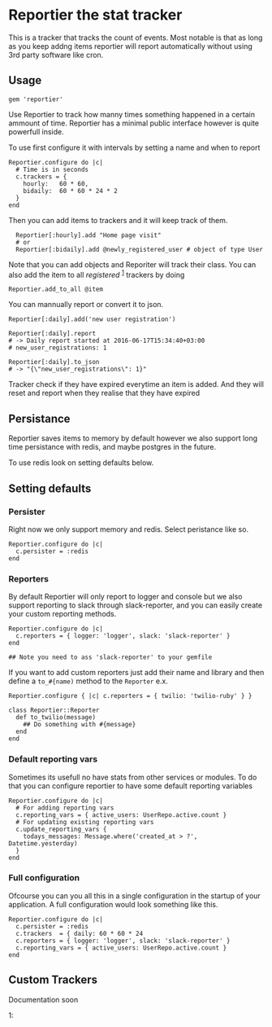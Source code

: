 # Reportier the stat tracker

This is a tracker that tracks the count of events. Most notable is that 
as long as you keep addng items reportier will report automatically
without using 3rd party software like cron.

## Usage

`gem 'reportier'`

Use Reportier to track how manny times something happened in a certain ammount of time.
Reportier has a minimal public interface however is quite powerfull inside.

To use first configure it with intervals by setting a name and when to report

```
Reportier.configure do |c|
  # Time is in seconds
  c.trackers = {
    hourly:   60 * 60,
    bidaily:  60 * 60 * 24 * 2
  }
end
```

Then you can add items to trackers and it will keep track of them.

```
  Reportier[:hourly].add "Home page visit"
  # or
  Reportier[:bidaily].add @newly_registered_user # object of type User
```

Note that you can add objects and Reporiter will track their class.
You can also add the item to all *registered* <sup>[1](#myfootnote1)</sup> trackers by doing 

```
Reportier.add_to_all @item
```

You can mannually report or convert it to json.

```
Reportier[:daily].add('new user registration')

Reportier[:daily].report
# -> Daily report started at 2016-06-17T15:34:40+03:00
# new_user_registrations: 1

Reportier[:daily].to_json 
# -> "{\"new_user_registrations\": 1}"
```

Tracker check if they have expired everytime an item is added.
And they will reset and report when they realise that they have expired

## Persistance

Reportier saves items to memory by default however we also support long time 
persistance with redis, and maybe postgres in the future.

To use redis look on setting defaults below.

## Setting defaults

### Persister
Right now we only support memory and redis.
Select peristance like so.

```
Reportier.configure do |c|
  c.persister = :redis
end
```

### Reporters

By default Reportier will only report to logger and console
but we also support reporting to slack through slack-reporter,
and you can easily create your custom reporting methods.

```
Reportier.configure do |c|
  c.reporters = { logger: 'logger', slack: 'slack-reporter' }
end

## Note you need to ass 'slack-reporter' to your gemfile
```

If you want to add custom reporters just add their name and library and then define a `to_#{name)` method to the `Reporter`
e.x.

```
Reportier.configure { |c| c.reporters = { twilio: 'twilio-ruby' } }

class Reportier::Reporter
  def to_twilio(message)
    ## Do something with #{message}
  end
end
```

### Default reporting vars

Sometimes its usefull no have stats from other services or modules.
To do that you can configure reportier to have some default reporting variables

``` 
Reportier.configure do |c|
  # For adding reporting vars
  c.reporting_vars = { active_users: UserRepo.active.count }
  # For updating existing reporting vars
  c.update_reporting_vars {
    todays_messages: Message.where('created_at > ?', Datetime.yesterday)
  }
end
```

### Full configuration

Ofcourse you can you all this in a single configuration in the startup of your
application. A full configuration would look something like this.

```
Reportier.configure do |c|
  c.persister = :redis
  c.trackers  = { daily: 60 * 60 * 24
  c.reporters = { logger: 'logger', slack: 'slack-reporter' }
  c.reporting_vars = { active_users: UserRepo.active.count }
end
```

## Custom Trackers
Documentation soon

<a name="myfootnote1">1</a>: 
